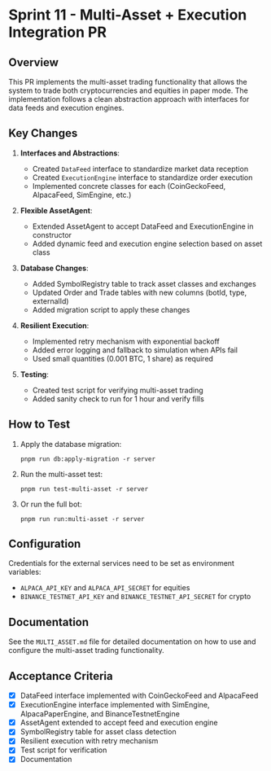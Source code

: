 # Sprint 11 - Multi-Asset + Execution Integration PR

## Overview

This PR implements the multi-asset trading functionality that allows the system to trade both cryptocurrencies and equities in paper mode. The implementation follows a clean abstraction approach with interfaces for data feeds and execution engines.

## Key Changes

1. **Interfaces and Abstractions**:
   - Created `DataFeed` interface to standardize market data reception
   - Created `ExecutionEngine` interface to standardize order execution
   - Implemented concrete classes for each (CoinGeckoFeed, AlpacaFeed, SimEngine, etc.)

2. **Flexible AssetAgent**:
   - Extended AssetAgent to accept DataFeed and ExecutionEngine in constructor
   - Added dynamic feed and execution engine selection based on asset class

3. **Database Changes**:
   - Added SymbolRegistry table to track asset classes and exchanges
   - Updated Order and Trade tables with new columns (botId, type, externalId)
   - Added migration script to apply these changes

4. **Resilient Execution**:
   - Implemented retry mechanism with exponential backoff
   - Added error logging and fallback to simulation when APIs fail
   - Used small quantities (0.001 BTC, 1 share) as required

5. **Testing**:
   - Created test script for verifying multi-asset trading
   - Added sanity check to run for 1 hour and verify fills

## How to Test

1. Apply the database migration:
   ```
   pnpm run db:apply-migration -r server
   ```

2. Run the multi-asset test:
   ```
   pnpm run test-multi-asset -r server
   ```

3. Or run the full bot:
   ```
   pnpm run run:multi-asset -r server
   ```

## Configuration

Credentials for the external services need to be set as environment variables:
- `ALPACA_API_KEY` and `ALPACA_API_SECRET` for equities
- `BINANCE_TESTNET_API_KEY` and `BINANCE_TESTNET_API_SECRET` for crypto

## Documentation

See the `MULTI_ASSET.md` file for detailed documentation on how to use and configure the multi-asset trading functionality.

## Acceptance Criteria

- [x] DataFeed interface implemented with CoinGeckoFeed and AlpacaFeed
- [x] ExecutionEngine interface implemented with SimEngine, AlpacaPaperEngine, and BinanceTestnetEngine
- [x] AssetAgent extended to accept feed and execution engine
- [x] SymbolRegistry table for asset class detection
- [x] Resilient execution with retry mechanism
- [x] Test script for verification
- [x] Documentation 